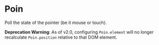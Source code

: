 # Poin #

Poll the state of the pointer (be it mouse or touch).

**Deprecation Warning**: As of v2.0, configuring `Poin.element` will no longer recalculate `Poin.position` relative to that DOM element.
